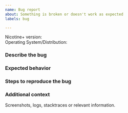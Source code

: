 ```yaml
---
name: Bug report
about: Something is broken or doesn't work as expected
labels: bug

---
```


Nicotine+ version:  
Operating System/Distribution:


### Describe the bug


### Expected behavior


### Steps to reproduce the bug


### Additional context
Screenshots, logs, stacktraces or relevant information.
